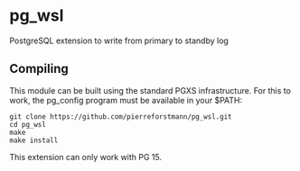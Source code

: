 # pg_wsl
PostgreSQL extension to write from primary to standby log 

## Compiling

This module can be built using the standard PGXS infrastructure. For this to work, the pg_config program must be available in your $PATH:

```
git clone https://github.com/pierreforstmann/pg_wsl.git
cd pg_wsl
make
make install
```

This extension can only work with PG 15.

